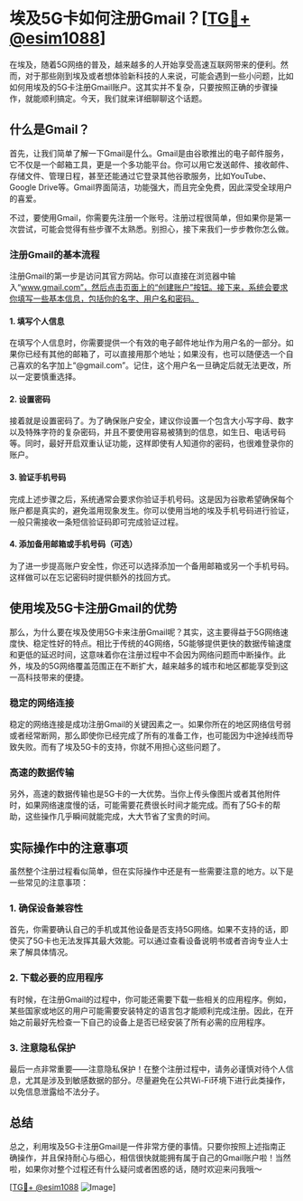 # 埃及5G卡如何注册Gmail？[[TG💪+ @esim1088](https://t.me/s/esim1088)]

在埃及，随着5G网络的普及，越来越多的人开始享受高速互联网带来的便利。然而，对于那些刚到埃及或者想体验新科技的人来说，可能会遇到一些小问题，比如如何用埃及的5G卡注册Gmail账户。这其实并不复杂，只要按照正确的步骤操作，就能顺利搞定。今天，我们就来详细聊聊这个话题。

## 什么是Gmail？

首先，让我们简单了解一下Gmail是什么。Gmail是由谷歌推出的电子邮件服务，它不仅是一个邮箱工具，更是一个多功能平台。你可以用它发送邮件、接收邮件、存储文件、管理日程，甚至还能通过它登录其他谷歌服务，比如YouTube、Google Drive等。Gmail界面简洁，功能强大，而且完全免费，因此深受全球用户的喜爱。

不过，要使用Gmail，你需要先注册一个账号。注册过程很简单，但如果你是第一次尝试，可能会觉得有些步骤不太熟悉。别担心，接下来我们一步步教你怎么做。

### 注册Gmail的基本流程

注册Gmail的第一步是访问其官方网站。你可以直接在浏览器中输入“www.gmail.com”，然后点击页面上的“创建账户”按钮。接下来，系统会要求你填写一些基本信息，包括你的名字、用户名和密码。

#### 1. 填写个人信息

在填写个人信息时，你需要提供一个有效的电子邮件地址作为用户名的一部分。如果你已经有其他的邮箱了，可以直接用那个地址；如果没有，也可以随便选一个自己喜欢的名字加上“@gmail.com”。记住，这个用户名一旦确定后就无法更改，所以一定要慎重选择。

#### 2. 设置密码

接着就是设置密码了。为了确保账户安全，建议你设置一个包含大小写字母、数字以及特殊字符的复杂密码，并且不要使用容易被猜到的信息，如生日、电话号码等。同时，最好开启双重认证功能，这样即使有人知道你的密码，也很难登录你的账户。

#### 3. 验证手机号码

完成上述步骤之后，系统通常会要求你验证手机号码。这是因为谷歌希望确保每个账户都是真实的，避免滥用现象发生。你可以使用当地的埃及手机号码进行验证，一般只需接收一条短信验证码即可完成验证过程。

#### 4. 添加备用邮箱或手机号码（可选）

为了进一步提高账户安全性，你还可以选择添加一个备用邮箱或另一个手机号码。这样做可以在忘记密码时提供额外的找回方式。

## 使用埃及5G卡注册Gmail的优势

那么，为什么要在埃及使用5G卡来注册Gmail呢？其实，这主要得益于5G网络速度快、稳定性好的特点。相比于传统的4G网络，5G能够提供更快的数据传输速度和更低的延迟时间，这意味着你在注册过程中不会因为网络问题而中断操作。此外，埃及的5G网络覆盖范围正在不断扩大，越来越多的城市和地区都能享受到这一高科技带来的便捷。

### 稳定的网络连接

稳定的网络连接是成功注册Gmail的关键因素之一。如果你所在的地区网络信号弱或者经常断网，那么即使你已经完成了所有的准备工作，也可能因为中途掉线而导致失败。而有了埃及5G卡的支持，你就不用担心这些问题了。

### 高速的数据传输

另外，高速的数据传输也是5G卡的一大优势。当你上传头像图片或者其他附件时，如果网络速度慢的话，可能需要花费很长时间才能完成。而有了5G卡的帮助，这些操作几乎瞬间就能完成，大大节省了宝贵的时间。

## 实际操作中的注意事项

虽然整个注册过程看似简单，但在实际操作中还是有一些需要注意的地方。以下是一些常见的注意事项：

### 1. 确保设备兼容性

首先，你需要确认自己的手机或其他设备是否支持5G网络。如果不支持的话，即使买了5G卡也无法发挥其最大效能。可以通过查看设备说明书或者咨询专业人士来了解具体情况。

### 2. 下载必要的应用程序

有时候，在注册Gmail的过程中，你可能还需要下载一些相关的应用程序。例如，某些国家或地区的用户可能需要安装特定的语言包才能顺利完成注册。因此，在开始之前最好先检查一下自己的设备上是否已经安装了所有必需的应用程序。

### 3. 注意隐私保护

最后一点非常重要——注意隐私保护！在整个注册过程中，请务必谨慎对待个人信息，尤其是涉及到敏感数据的部分。尽量避免在公共Wi-Fi环境下进行此类操作，以免信息泄露给不法分子。

## 总结

总之，利用埃及5G卡注册Gmail是一件非常方便的事情。只要你按照上述指南正确操作，并且保持耐心与细心，相信很快就能拥有属于自己的Gmail账户啦！当然啦，如果你对整个过程还有什么疑问或者困惑的话，随时欢迎来问我哦～

[[TG💪+ @esim1088](https://t.me/s/esim1088) ![Image](https://i.postimg.cc/4NQfJmqS/Snipaste-2025-05-13-00-14-12.png)]